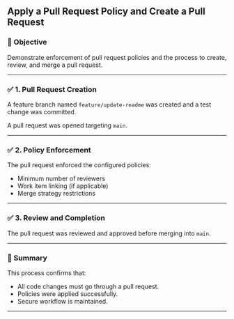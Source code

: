 ## Apply a Pull Request Policy and Create a Pull Request

### 🔹 Objective
Demonstrate enforcement of pull request policies and the process to create, review, and merge a pull request.

---

### ✅ 1. Pull Request Creation
A feature branch named `feature/update-readme` was created and a test change was committed.

A pull request was opened targeting `main`.

---

### ✅ 2. Policy Enforcement
The pull request enforced the configured policies:

- Minimum number of reviewers
- Work item linking (if applicable)
- Merge strategy restrictions



---

### ✅ 3. Review and Completion
The pull request was reviewed and approved before merging into `main`.

---

### 📌 Summary
This process confirms that:
- All code changes must go through a pull request.
- Policies were applied successfully.
- Secure workflow is maintained.

---
